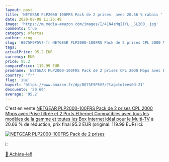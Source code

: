 ```yaml
---
layout: post
title: 'NETGEAR PLP2000-100FRS Pack de 2 prises  avec 20.66 % rabais '
date: 2020-08-08 11:26:49
image: 'https://m.media-amazon.com/images/I/41N4zMqIIYL._SL200_.jpg'
comments: true
category: ofertas
author: ring
slug: 'B075F9P5V7-fr NETGEAR PLP2000-100FRS Pack de 2 prises CPL 2000 Mbps avec...'
tags: 
actualPrice: 95.2 EUR
currency: EUR
price: 95.2
comparePrice: 119.99 EUR
prodname: 'NETGEAR PLP2000-100FRS Pack de 2 prises CPL 2000 Mbps avec Prise filtrée et 2 Ports Ethernet  Compatibles avec tous les modèles de la gamme et toutes les Box Internet  idéal pour le Multi-TV'
country: 'fr'
flag: '🇫🇷'
buyurl: 'https://www.amazon.fr/dp/B075F9P5V7/?tag=tolees0d-21'
descuento: '20.66'
average: '95.2'
---
```


C'est en vente [NETGEAR PLP2000-100FRS Pack de 2 prises CPL 2000 Mbps avec Prise filtrée et 2 Ports Ethernet  Compatibles avec tous les modèles de la gamme et toutes les Box Internet  idéal pour le Multi-TV](https://www.amazon.fr/dp/B075F9P5V7/?tag=tolees0d-21)  à  20.66 % de réduction, prix final  95.2 EUR (original: 119.99 EUR) ici:

[![NETGEAR PLP2000-100FRS Pack de 2 prises ](https://m.media-amazon.com/images/I/41N4zMqIIYL._SL200_.jpg)](https://www.amazon.fr/dp/B075F9P5V7/?tag=tolees0d-21)

ℹ️:


[🛒 Achète-le!!](https://www.amazon.fr/dp/B075F9P5V7/?tag=tolees0d-21)
